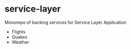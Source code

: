 # service-layer

Monorepo of backing services for Service Layer Application

* Flights
* Quakes 
* Weather
